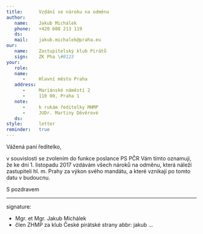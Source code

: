 ```yaml
---
title:      Vzdání se nároku na odměnu
author:
   name:    Jakub Michálek
   phone:   +420 608 213 119
   ds:      
   mail:    jakub.michalek@praha.eu
our:
   name:    Zastupitelský klub Pirátů
   sign:    ZK Pha \#8123
your:
   role:    
   name:    
      -     Hlavní město Praha
   address:
      -     Mariánské náměstí 2
      -     110 00, Praha 1
   note:
      -     k rukám ředitelky MHMP
      -     JUDr. Martiny Děvěrové
   ds:      
style:      letter
reminder:   true
---
```


Vážená paní ředitelko,

v souvislosti se zvolením do funkce poslance PS PČR Vám tímto oznamuji, že ke dni 1. listopadu 2017 vzdávám všech nároků na odměnu, která náleží zastupiteli hl. m. Prahy za výkon svého mandátu, a které vznikají po tomto datu v budoucnu.

S pozdravem

---
signature: 
  - Mgr. et Mgr. Jakub Michálek
  - člen ZHMP za klub České pirátské strany
abbr:       jakub
...
